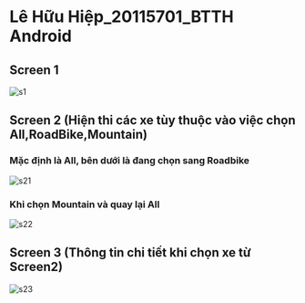# Lê Hữu Hiệp_20115701_BTTH Android
## Screen 1
![s1](https://github.com/HacMuHai/android_week6/assets/125729655/6a0b2927-35ba-47b7-8dc3-1bd0bd747f08)

## Screen 2 (Hiện thi các xe tùy thuộc vào việc chọn All,RoadBike,Mountain)
### Mặc định là All, bên dưới là đang chọn sang Roadbike
![s21](https://github.com/HacMuHai/android_week6/assets/125729655/9bbd55de-bedd-473f-9b18-52a08150cd14)
### Khi chọn Mountain và quay lại All
![s22](https://github.com/HacMuHai/android_week6/assets/125729655/790019c3-52dc-4e4a-9495-3869a99149a7)

## Screen 3 (Thông tin chi tiết khi chọn xe từ Screen2)
![s23](https://github.com/HacMuHai/android_week6/assets/125729655/ed06cb2b-40ab-4aec-8583-770ae8627a90)